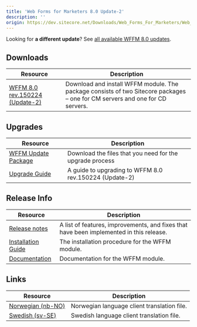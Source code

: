 ```yaml
---
title: 'Web Forms for Marketers 8.0 Update-2'
description: ''
origin: https://dev.sitecore.net/Downloads/Web_Forms_For_Marketers/Web_Forms_for_Marketers_80/Web_Forms_for_Marketers_80_Update2
---
```


  <Alert variant='warning' mb={4}>
    <AlertIcon />


Looking for **a different update**? See [all available WFFM 8.0 updates](/downloads/Web_Forms_For_Marketers/Web_Forms_for_Marketers_80).

  </Alert>


## Downloads

| Resource                                                                                                                                                                                                                                                 | Description                                                                                                                  |
| -------------------------------------------------------------------------------------------------------------------------------------------------------------------------------------------------------------------------------------------------------- | ---------------------------------------------------------------------------------------------------------------------------- |
| [WFFM 8.0 rev.150224 (Update-2)](https://scdp.blob.core.windows.net/downloads/Sitecore%20Experience%20Platform/8%200/Sitecore%20Experience%20Platform%208%20update2/Secure/Web%20Forms%20for%20Marketers%208.0%20rev.%20150224%20NOT%20SC%20PACKAGE.zip) | Download and install WFFM module. The package consists of two Sitecore packages – one for CM servers and one for CD servers. |

## Upgrades

| Resource                                                                                                                                                                                                                                                       | Description                                                     |
| -------------------------------------------------------------------------------------------------------------------------------------------------------------------------------------------------------------------------------------------------------------- | --------------------------------------------------------------- |
| [WFFM Update Package](https://scdp.blob.core.windows.net/downloads/Web%20Forms%20For%20Marketers/Web%20Forms%20for%20Marketers%2080/Web%20Forms%20for%20Marketers%2080%20Update2/Secure/Web%20Forms%20for%20Marketers%2080%20rev150224%20Update%20package.zip) | Download the files that you need for the upgrade process <br /> |
| [Upgrade Guide](https://scdp.blob.core.windows.net/downloads/Web%20Forms%20For%20Marketers/Web%20Forms%20for%20Marketers%2080/Web%20Forms%20for%20Marketers%2080%20Update2/Secure/WFFM%2080%20Update%202%20Upgrade%20Guide.pdf)                                | A guide to upgrading to WFFM 8.0 rev.150224 (Update-2)          |

## Release Info

| Resource                                                                                             | Description                                                                             |
| ---------------------------------------------------------------------------------------------------- | --------------------------------------------------------------------------------------- |
| [Release notes](/downloads/Web_Forms_For_Marketers/Web_Forms_for_Marketers_80/Release_Notes#update2) | A list of features, improvements, and fixes that have been implemented in this release. |
| [Installation Guide](/~/media/CA0E617E3937492CAAADA24CE2407F87.ashx)                                 | The installation procedure for the WFFM module.                                         |
| [Documentation](https://doc.sitecore.com/legacy-docs/web-forms-for-marketers-8.0.pdf)                | Documentation for the WFFM module.                                                      |

## Links

| Resource                                                                                                                                                                                                  | Description                                 |
| --------------------------------------------------------------------------------------------------------------------------------------------------------------------------------------------------------- | ------------------------------------------- |
| [Norwegian (nb-NO)](https://sitecoredev.azureedge.net#)                                                                                                                                                   | Norwegian language client translation file. |
| [Swedish (sv-SE)](https://scdp.blob.core.windows.net/downloads/Web%20Forms%20For%20Marketers/Web%20Forms%20for%20Marketers%2080/Web%20Forms%20for%20Marketers%2080%20Update2/Secure/WFFM80svSE150618.zip) | Swedish language client translation file.   |
